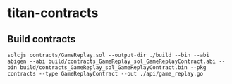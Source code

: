 # titan-contracts

## Build contracts
    solcjs contracts/GameReplay.sol --output-dir ./build --bin --abi
    abigen --abi build/contracts_GameReplay_sol_GameReplayContract.abi --bin build/contracts_GameReplay_sol_GameReplayContract.bin --pkg contracts --type GameReplayContract --out ./api/game_replay.go
